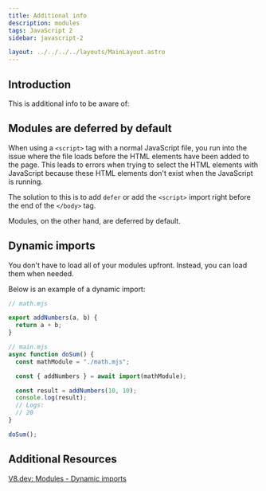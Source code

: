 ```yaml
---
title: Additional info
description: modules
tags: JavaScript 2
sidebar: javascript-2

layout: ../../../../layouts/MainLayout.astro
---
```


## Introduction

This is additional info to be aware of:

## Modules are deferred by default

When using a `<script>` tag with a normal JavaScript file, you run into the issue where the file loads before the HTML elements have been added to the page. This leads to errors when trying to select the HTML elements with JavaScript because these HTML elements don't exist when the JavaScript is running.

The solution to this is to add `defer` or add the `<script>` import right before the end of the `</body>` tag.

Modules, on the other hand, are deferred by default.

## Dynamic imports

You don't have to load all of your modules upfront. Instead, you can load them when needed.

Below is an example of a dynamic import:

```js
// math.mjs

export addNumbers(a, b) {
  return a + b;
}
```

```js
// main.mjs
async function doSum() {
  const mathModule = "./math.mjs";

  const { addNumbers } = await import(mathModule);

  const result = addNumbers(10, 10);
  console.log(result);
  // Logs:
  // 20
}

doSum();
```

## Additional Resources

[V8.dev: Modules - Dynamic imports](https://v8.dev/features/modules#dynamic-import)
